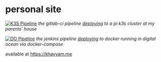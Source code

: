 # personal site

[![K3S Pipeline](https://gitlab.com/khayyamsaleem/personalsite_v2/badges/master/pipeline.svg)](https://gitlab.com/khayyamsaleem/personalsite_v2/-/commits/master) _the gitlab-ci pipeline [deploying](http://personal.k3s.khayyam.me) to a pi k3s cluster at my parents' house_

[![DO Pipeline](https://build.khayyam.me/buildStatus/icon?job=personalsite_v2%2Fmaster)](https://build.khayyam.me/job/personalsite_v2/job/master/) _the jenkins pipeline [deploying](https://khayyam.me) to docker running in digital ocean via docker-compose_

available at https://khayyam.me
